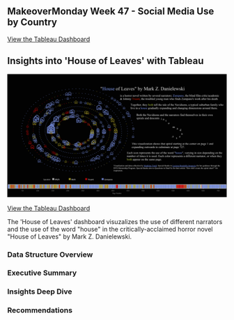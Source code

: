 ## MakeoverMonday Week 47 - Social Media Use by Country
[View the Tableau Dashboard](https://public.tableau.com/app/profile/madeline.tondi/viz/MakeoverMonday_1_17328225013830/Dashboard)

## Insights into 'House of Leaves' with Tableau
![Tableau Dashboard](https://github.com/mt0ndi/mt0ndi.github.io/blob/main/House%20of%20Leaves%20Dashboard.png)

[View the Tableau Dashboard](https://public.tableau.com/views/HouseofLeaves/Dashboard12?:language=en-US&:sid=&:redirect=auth&:display_count=n&:origin=viz_share_link)

The 'House of Leaves' dashboard visuzalizes the use of different narrators and the use of the word "house" in the critically-acclaimed horror novel "House of Leaves" by Mark Z. Danielewski.

### Data Structure Overview
### Executive Summary
### Insights Deep Dive
### Recommendations
